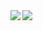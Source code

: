 <a href="https://github.com/anuraghazra/github-readme-stats">
  <img align="left" src="https://github-readme-stats.vercel.app/api?username=klriutsa&count_private=true&show_icons=true" />
</a>
<a href="https://github.com/anuraghazra/github-readme-stats">
  <img align="left" src="https://github-readme-stats.vercel.app/api/top-langs/?username=klriutsa" />
</a>
